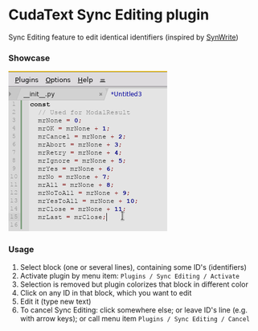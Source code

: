 #  CudaText Sync Editing plugin
Sync Editing feature to edit identical identifiers (inspired by [SynWrite](http://uvviewsoft.com/synwrite/))

### Showcase
![A plugin showcase gif](readme/using.gif)

### Usage
1. Select block (one or several lines), containing some ID's (identifiers)
2. Activate plugin by menu item: `Plugins / Sync Editing / Activate`
3. Selection is removed but plugin colorizes that block in different color
4. Click on any ID in that block, which you want to edit
5. Edit it (type new text)
6. To cancel Sync Editing: click somewhere else; or leave ID's line (e.g. with arrow keys); or call menu item `Plugins / Sync Editing / Cancel`
